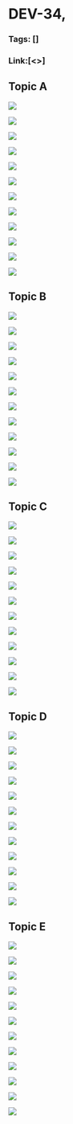 # DEV-34,
### Tags: []
### Link:[<>]

## Topic A
![](../images/DEV-34/DEV-34-A1.png)

![](../images/DEV-34/DEV-34-A2.png)

![](../images/DEV-34/DEV-34-A3.png)

![](../images/DEV-34/DEV-34-A4.png)

![](../images/DEV-34/DEV-34-A5.png)

![](../images/DEV-34/DEV-34-A6.png)

![](../images/DEV-34/DEV-34-A7.png)

![](../images/DEV-34/DEV-34-A8.png)

![](../images/DEV-34/DEV-34-A9.png)

![](../images/DEV-34/DEV-34-A10.png)

![](../images/DEV-34/DEV-34-A11.png)

![](../images/DEV-34/DEV-34-A12.png)

## Topic B
![](../images/DEV-34/DEV-34-B1.png)

![](../images/DEV-34/DEV-34-B2.png)

![](../images/DEV-34/DEV-34-B3.png)

![](../images/DEV-34/DEV-34-B4.png)

![](../images/DEV-34/DEV-34-B5.png)

![](../images/DEV-34/DEV-34-B6.png)

![](../images/DEV-34/DEV-34-B7.png)

![](../images/DEV-34/DEV-34-B8.png)

![](../images/DEV-34/DEV-34-B9.png)

![](../images/DEV-34/DEV-34-B10.png)

![](../images/DEV-34/DEV-34-B11.png)

![](../images/DEV-34/DEV-34-B12.png)

## Topic C
![](../images/DEV-34/DEV-34-C1.png)

![](../images/DEV-34/DEV-34-C2.png)

![](../images/DEV-34/DEV-34-C3.png)

![](../images/DEV-34/DEV-34-C4.png)

![](../images/DEV-34/DEV-34-C5.png)

![](../images/DEV-34/DEV-34-C6.png)

![](../images/DEV-34/DEV-34-C7.png)

![](../images/DEV-34/DEV-34-C8.png)

![](../images/DEV-34/DEV-34-C9.png)

![](../images/DEV-34/DEV-34-C10.png)

![](../images/DEV-34/DEV-34-C11.png)

![](../images/DEV-34/DEV-34-C12.png)

## Topic D
![](../images/DEV-34/DEV-34-D1.png)

![](../images/DEV-34/DEV-34-D2.png)

![](../images/DEV-34/DEV-34-D3.png)

![](../images/DEV-34/DEV-34-D4.png)

![](../images/DEV-34/DEV-34-D5.png)

![](../images/DEV-34/DEV-34-D6.png)

![](../images/DEV-34/DEV-34-D7.png)

![](../images/DEV-34/DEV-34-D8.png)

![](../images/DEV-34/DEV-34-D9.png)

![](../images/DEV-34/DEV-34-D10.png)

![](../images/DEV-34/DEV-34-D11.png)

![](../images/DEV-34/DEV-34-D12.png)

## Topic E
![](../images/DEV-34/DEV-34-E1.png)

![](../images/DEV-34/DEV-34-E2.png)

![](../images/DEV-34/DEV-34-E3.png)

![](../images/DEV-34/DEV-34-E4.png)

![](../images/DEV-34/DEV-34-E5.png)

![](../images/DEV-34/DEV-34-E6.png)

![](../images/DEV-34/DEV-34-E7.png)

![](../images/DEV-34/DEV-34-E8.png)

![](../images/DEV-34/DEV-34-E9.png)

![](../images/DEV-34/DEV-34-E10.png)

![](../images/DEV-34/DEV-34-E11.png)

![](../images/DEV-34/DEV-34-E12.png)

